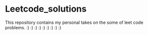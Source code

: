 # Leetcode_solutions
This repository contains my personal takes on the some of leet code problems. :) :) :) :) :) :) :) :) :)
